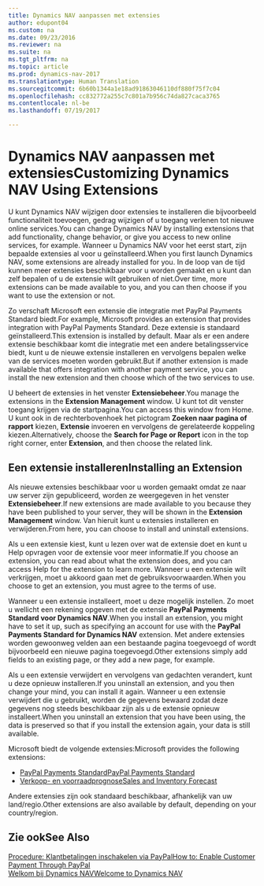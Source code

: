 ```yaml
---
title: Dynamics NAV aanpassen met extensies
author: edupont04
ms.custom: na
ms.date: 09/23/2016
ms.reviewer: na
ms.suite: na
ms.tgt_pltfrm: na
ms.topic: article
ms.prod: dynamics-nav-2017
ms.translationtype: Human Translation
ms.sourcegitcommit: 6b60b1344a1e18ad91863046110df880f75f7c04
ms.openlocfilehash: cc832772a255c7c801a7b956c74da827caca3765
ms.contentlocale: nl-be
ms.lasthandoff: 07/19/2017

---
```


# <a name="customizing-dynamics-nav-using-extensions"></a><span data-ttu-id="80c37-102">Dynamics NAV aanpassen met extensies</span><span class="sxs-lookup"><span data-stu-id="80c37-102">Customizing Dynamics NAV Using Extensions</span></span>
<span data-ttu-id="80c37-103">U kunt Dynamics NAV wijzigen door extensies te installeren die bijvoorbeeld functionaliteit toevoegen, gedrag wijzigen of u toegang verlenen tot nieuwe online services.</span><span class="sxs-lookup"><span data-stu-id="80c37-103">You can change Dynamics NAV by installing extensions that add functionality, change behavior, or give you access to new online services, for example.</span></span>
<span data-ttu-id="80c37-104">Wanneer u Dynamics NAV voor het eerst start, zijn bepaalde extensies al voor u geïnstalleerd.</span><span class="sxs-lookup"><span data-stu-id="80c37-104">When you first launch Dynamics NAV, some extensions are already installed for you.</span></span> <span data-ttu-id="80c37-105">In de loop van de tijd kunnen meer extensies beschikbaar voor u worden gemaakt en u kunt dan zelf bepalen of u de extensie wilt gebruiken of niet.</span><span class="sxs-lookup"><span data-stu-id="80c37-105">Over time, more extensions can be made available to you, and you can then choose if you want to use the extension or not.</span></span>

<span data-ttu-id="80c37-106">Zo verschaft Microsoft een extensie die integratie met PayPal Payments Standard biedt.</span><span class="sxs-lookup"><span data-stu-id="80c37-106">For example, Microsoft provides an extension that provides integration with PayPal Payments Standard.</span></span> <span data-ttu-id="80c37-107">Deze extensie is standaard geïnstalleerd.</span><span class="sxs-lookup"><span data-stu-id="80c37-107">This extension is installed by default.</span></span>
<span data-ttu-id="80c37-108">Maar als er een andere extensie beschikbaar komt die integratie met een andere betalingsservice biedt, kunt u de nieuwe extensie installeren en vervolgens bepalen welke van de services moeten worden gebruikt.</span><span class="sxs-lookup"><span data-stu-id="80c37-108">But if another extension is made available that offers integration with another payment service, you can install the new extension and then choose which of the two services to use.</span></span>  

<span data-ttu-id="80c37-109">U beheert de extensies in het venster **Extensiebeheer**.</span><span class="sxs-lookup"><span data-stu-id="80c37-109">You manage the extensions in the **Extension Management** window.</span></span> <span data-ttu-id="80c37-110">U kunt tot dit venster toegang krijgen via de startpagina.</span><span class="sxs-lookup"><span data-stu-id="80c37-110">You can access this window from Home.</span></span> <span data-ttu-id="80c37-111">U kunt ook in de rechterbovenhoek het pictogram **Zoeken naar pagina of rapport** kiezen, **Extensie** invoeren en vervolgens de gerelateerde koppeling kiezen.</span><span class="sxs-lookup"><span data-stu-id="80c37-111">Alternatively, choose the **Search for Page or Report** icon in the top right corner, enter **Extension**, and then choose the related link.</span></span>   

## <a name="installing-an-extension"></a><span data-ttu-id="80c37-112">Een extensie installeren</span><span class="sxs-lookup"><span data-stu-id="80c37-112">Installing an Extension</span></span>
<span data-ttu-id="80c37-113">Als nieuwe extensies beschikbaar voor u worden gemaakt omdat ze naar uw server zijn gepubliceerd, worden ze weergegeven in het venster **Extensiebeheer**.</span><span class="sxs-lookup"><span data-stu-id="80c37-113">If new extensions are made available to you because they have been published to your server, they will be shown in the **Extension Management** window.</span></span> <span data-ttu-id="80c37-114">Van hieruit kunt u extensies installeren en verwijderen.</span><span class="sxs-lookup"><span data-stu-id="80c37-114">From here, you can choose to install and uninstall extensions.</span></span>  

<span data-ttu-id="80c37-115">Als u een extensie kiest, kunt u lezen over wat de extensie doet en kunt u Help opvragen voor de extensie voor meer informatie.</span><span class="sxs-lookup"><span data-stu-id="80c37-115">If you choose an extension, you can read about what the extension does, and you can access Help for the extension to learn more.</span></span> <span data-ttu-id="80c37-116">Wanneer u een extensie wilt verkrijgen, moet u akkoord gaan met de gebruiksvoorwaarden.</span><span class="sxs-lookup"><span data-stu-id="80c37-116">When you choose to get an extension, you must agree to the terms of use.</span></span>  

<span data-ttu-id="80c37-117">Wanneer u een extensie installeert, moet u deze mogelijk instellen. Zo moet u wellicht een rekening opgeven met de extensie **PayPal Payments Standard voor Dynamics NAV**.</span><span class="sxs-lookup"><span data-stu-id="80c37-117">When you install an extension, you might have to set it up, such as specifying an account for use with the **PayPal Payments Standard for Dynamics NAV** extension.</span></span>
<span data-ttu-id="80c37-118">Met andere extensies worden gewoonweg velden aan een bestaande pagina toegevoegd of wordt bijvoorbeeld een nieuwe pagina toegevoegd.</span><span class="sxs-lookup"><span data-stu-id="80c37-118">Other extensions simply add fields to an existing page, or they add a new page, for example.</span></span>   

<span data-ttu-id="80c37-119">Als u een extensie verwijdert en vervolgens van gedachten verandert, kunt u deze opnieuw installeren.</span><span class="sxs-lookup"><span data-stu-id="80c37-119">If you uninstall an extension, and you then change your mind, you can install it again.</span></span> <span data-ttu-id="80c37-120">Wanneer u een extensie verwijdert die u gebruikt, worden de gegevens bewaard zodat deze gegevens nog steeds beschikbaar zijn als u de extensie opnieuw installeert.</span><span class="sxs-lookup"><span data-stu-id="80c37-120">When you uninstall an extension that you have been using, the data is preserved so that if you install the extension again, your data is still available.</span></span>  

<span data-ttu-id="80c37-121">Microsoft biedt de volgende extensies:</span><span class="sxs-lookup"><span data-stu-id="80c37-121">Microsoft provides the following extensions:</span></span>  
- [<span data-ttu-id="80c37-122">PayPal Payments Standard</span><span class="sxs-lookup"><span data-stu-id="80c37-122">PayPal Payments Standard</span></span>](ui-extensions-paypal-payments-standard.md)  
- [<span data-ttu-id="80c37-123">Verkoop- en voorraadprognose</span><span class="sxs-lookup"><span data-stu-id="80c37-123">Sales and Inventory Forecast</span></span>](ui-extensions-sales-forecast.md)  

<span data-ttu-id="80c37-124">Andere extensies zijn ook standaard beschikbaar, afhankelijk van uw land/regio.</span><span class="sxs-lookup"><span data-stu-id="80c37-124">Other extensions are also available by default, depending on your country/region.</span></span>

## <a name="see-also"></a><span data-ttu-id="80c37-125">Zie ook</span><span class="sxs-lookup"><span data-stu-id="80c37-125">See Also</span></span>  
[<span data-ttu-id="80c37-126">Procedure: Klantbetalingen inschakelen via PayPal</span><span class="sxs-lookup"><span data-stu-id="80c37-126">How to: Enable Customer Payment Through PayPal</span></span>](sales-how-enable-customer-payments-paypal.md)  
[<span data-ttu-id="80c37-127">Welkom bij Dynamics NAV</span><span class="sxs-lookup"><span data-stu-id="80c37-127">Welcome to Dynamics NAV</span></span>](across-get-started.md)  

